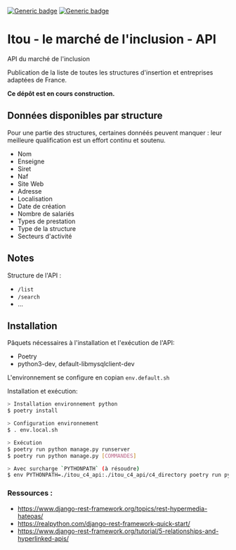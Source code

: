 [![Generic badge](https://img.shields.io/badge/ITOU-Oh_Oui-lightgreen.svg)](https://shields.io/)
[![Generic badge](https://img.shields.io/badge/État-En_Construction-yellow.svg)](https://shields.io/)
# Itou - le marché de l'inclusion - API
API du marché de l'inclusion

Publication de la liste de toutes les structures d'insertion et entreprises adaptées de France.

**Ce dépôt est en cours construction.**

## Données disponibles par structure
Pour une partie des structures, certaines donnéés peuvent manquer : leur meilleure qualification est un effort continu et soutenu.

- Nom
- Enseigne
- Siret
- Naf
- Site Web
- Adresse
- Localisation
- Date de création
- Nombre de salariés
- Types de prestation
- Type de la structure
- Secteurs d'activité

## Notes
Structure de l'API :

- `/list`
- `/search`
- ...

## Installation
Pâquets nécessaires à l'installation et l'exécution de l'API:
- Poetry
- python3-dev, default-libmysqlclient-dev

L'environnement se configure en copian `env.default.sh`

Installation et exécution:
```bash
> Installation environnement python
$ poetry install

> Configuration environnement
$ . env.local.sh

> Exécution 
$ poetry run python manage.py runserver
$ poetry run python manage.py [COMMANDES]

> Avec surcharge `PYTHONPATH` (à résoudre)
$ env PYTHONPATH=./itou_c4_api:./itou_c4_api/c4_directory poetry run python manage.py [COMMANDES]
```

### Ressources : 
- https://www.django-rest-framework.org/topics/rest-hypermedia-hateoas/
- https://realpython.com/django-rest-framework-quick-start/
- https://www.django-rest-framework.org/tutorial/5-relationships-and-hyperlinked-apis/
